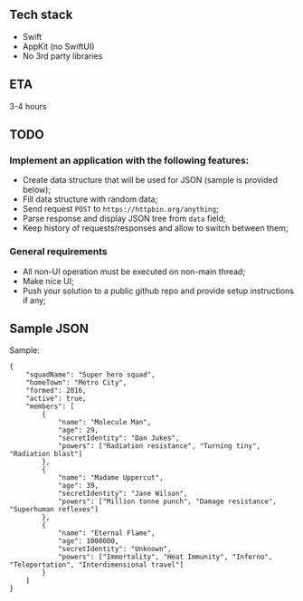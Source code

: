 ## Tech stack

- Swift
- AppKit (no SwiftUI)
- No 3rd party libraries

## ETA

3-4 hours

## TODO

### Implement an application with the following features:

- Create data structure that will be used for JSON (sample is provided below);
- Fill data structure with random data;
- Send request `POST` to `https://httpbin.org/anything`;
- Parse response and display JSON tree from `data` field;
- Keep history of requests/responses and allow to switch between them;

### General requirements

- All non-UI operation must be executed on non-main thread;
- Make nice UI;
- Push your solution to a public github repo and provide setup instructions if any;

## Sample JSON

Sample:
```
{
    "squadName": "Super hero squad",
    "homeTown": "Metro City",
    "formed": 2016,
    "active": true,
    "members": [
        {
            "name": "Molecule Man",
            "age": 29,
            "secretIdentity": "Dan Jukes",
            "powers": ["Radiation resistance", "Turning tiny", "Radiation blast"]
        },
        {
            "name": "Madame Uppercut",
            "age": 39,
            "secretIdentity": "Jane Wilson",
            "powers": ["Million tonne punch", "Damage resistance", "Superhuman reflexes"]
        },
        {
            "name": "Eternal Flame",
            "age": 1000000,
            "secretIdentity": "Unknown",
            "powers": ["Immortality", "Heat Immunity", "Inferno", "Teleportation", "Interdimensional travel"]
        }
    ]
}
```
